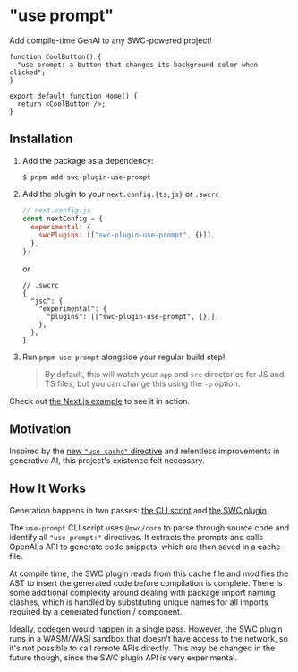 # "use prompt"

Add compile-time GenAI to any SWC-powered project!

```tsx
function CoolButton() {
  "use prompt: a button that changes its background color when clicked";
}

export default function Home() {
  return <CoolButton />;
}
```

## Installation

1. Add the package as a dependency:
   ```console
   $ pnpm add swc-plugin-use-prompt
   ```
2. Add the plugin to your `next.config.{ts,js}` or `.swcrc`

   ```js
   // next.config.js
   const nextConfig = {
     experimental: {
       swcPlugins: [["swc-plugin-use-prompt", {}]],
     },
   };
   ```

   or

   ```jsonc
   // .swcrc
   {
     "jsc": {
       "experimental": {
         "plugins": [["swc-plugin-use-prompt", {}]],
       },
     },
   }
   ```

3. Run `pnpm use-prompt` alongside your regular build step!
   > By default, this will watch your `app` and `src` directories for JS and TS files, but you can change this using the `-p` option.

Check out [the Next.js example](./examples/nextjs-app-router-basic) to see it in action.

## Motivation

Inspired by the [new `"use cache"` directive](https://nextjs.org/docs/canary/app/api-reference/directives)
and relentless improvements in generative AI, this project's existence felt necessary.

## How It Works

Generation happens in two passes: [the CLI script](./scripts/use-prompt.mjs) and [the SWC plugin](./src/lib.rs).

The `use-prompt` CLI script uses `@swc/core` to parse through source code and
identify all `"use prompt:"` directives. It extracts the prompts and calls
OpenAI's API to generate code snippets, which are then saved in a cache file.

At compile time, the SWC plugin reads from this cache file and modifies the AST
to insert the generated code before compilation is complete. There is some
additional complexity around dealing with package import naming clashes, which
is handled by substituting unique names for all imports required by a generated
function / component.

Ideally, codegen would happen in a single pass. However, the SWC plugin runs in
a WASM/WASI sandbox that doesn't have access to the network, so it's not
possible to call remote APIs directly. This may be changed in the future though,
since the SWC plugin API is very experimental.
